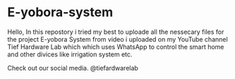# E-yobora-system
Hello, In this repostory i tried my best to uploade all the nessecary files for the project E-yobora System from video i uploaded on my YouTube channel Tief Hardware Lab which which uses WhatsApp to control the smart home and other divices like irrigation system etc.

Check out our social media. @tiefardwarelab
